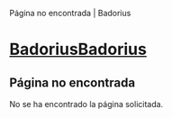 





Página no encontrada | Badorius

















# [BadoriusBadorius](/ "Badorius")

 
 

## Página no encontrada

 
 No se ha encontrado la página solicitada. 

 
 




